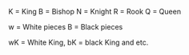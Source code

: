 K = King
B = Bishop
N = Knight
R = Rook
Q = Queen

w = White pieces
B = Black pieces

wK = White King, bK = black King and etc.
